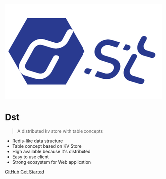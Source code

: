 ![logo](res/dst_logo.png)

# Dst

> A distributed kv store with table concepts

* Redis-like data structure
* Table concept based on KV Store
* High available because it's distributed
* Easy to use client
* Strong ecosystem for Web application

[GitHub](https://github.com/dst-project/dst)
[Get Started](#quick-start)
